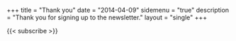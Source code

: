 +++
title = "Thank you"
date = "2014-04-09"
sidemenu = "true"
description = "Thank you for signing up to the newsletter."
layout = "single"
+++

{{< subscribe >}}